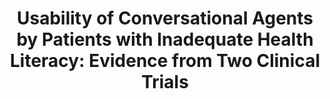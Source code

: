 ---
name: "Usability Of Conversational Agents By Patients"
title: "Usability of Conversational Agents by Patients with Inadequate Health Literacy: Evidence from Two Clinical Trials"
project: null
event: "Journal of Health Communication 15, 197-210,"
authors:
- name: "Bickmore, T."
- name: "Pfeifer, L."
- name: "Byron, D."
- name: "Forsythe, S."
- name: "Henault, L."
- name: "Jack, B."
- name: "Silliman, R."
- name: "Orlow, M."
year: 2010
resources:
- name: "HealthComm10"
  src: "HealthComm10.pdf"
external_url: null
draft: false
---